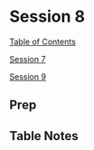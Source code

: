 # Session 8

[Table of Contents](../README.md)

[Session 7](./Session7.md)

[Session 9](./Session9.md)

## Prep



## Table Notes


